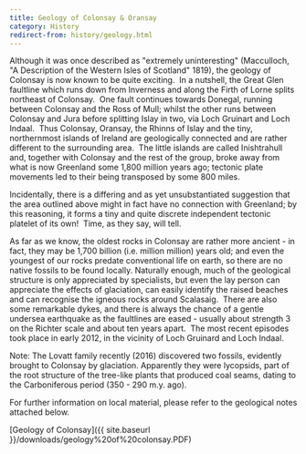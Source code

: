 ```yaml
---
title: Geology of Colonsay & Oransay
category: History
redirect-from: history/geology.html
---
```


Although it was once described as "extremely uninteresting" (Macculloch, "A Description of the Western Isles of Scotland" 1819), the geology of Colonsay is now known to be quite exciting.  In a nutshell, the Great Glen faultline which runs down from Inverness and along the Firth of Lorne splits northeast of Colonsay.  One fault continues towards Donegal, running between Colonsay and the Ross of Mull; whilst the other runs between Colonsay and Jura before splitting Islay in two, via Loch Gruinart and Loch Indaal.  Thus Colonsay, Oransay, the Rhinns of Islay and the tiny, northernmost islands of Ireland are geologically connected and are rather different to the surrounding area.  The little islands are called Inishtrahull and, together with Colonsay and the rest of the group, broke away from what is now Greenland some 1,800 million years ago; tectonic plate movements led to their being transposed by some 800 miles.

Incidentally, there is a differing and as yet unsubstantiated suggestion that the area outlined above might in fact have no connection with Greenland; by this reasoning, it forms a tiny and quite discrete independent tectonic platelet of its own!  Time, as they say, will tell.

As far as we know, the oldest rocks in Colonsay are rather more ancient - in fact, they may be 1,700 billion (i.e. million million) years old; and even the youngest of our rocks predate conventional life on earth, so there are no native fossils to be found locally. Naturally enough, much of the geological structure is only appreciated by specialists, but even the lay person can appreciate the effects of glaciation, can easily identify the raised beaches and can recognise the igneous rocks around Scalasaig.  There are also some remarkable dykes, and there is always the chance of a gentle undersea earthquake as the faultlines are eased - usually about strength 3 on the Richter scale and about ten years apart.  The most recent episodes took place in early 2012, in the vicinity of Loch Gruinard and Loch Indaal.

Note: The Lovatt family recently (2016) discovered two fossils, evidently brought to Colonsay by glaciation. Apparently they were lycopsids, part of the root structure of the tree-like plants that produced coal seams, dating to the Carboniferous period (350 - 290 m.y. ago).

For further information on local material, please refer to the geological notes attached below.

[Geology of Colonsay]({{ site.baseurl }}/downloads/geology%20of%20colonsay.PDF)